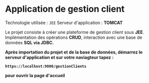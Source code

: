 # Application de gestion client
Technologie utilisée : ```JEE```
Serveur d'application : <b>TOMCAT</b>

Le projet consiste à créer une plateforme de gestion client sous <b>JEE</b>.
Implémentation des opérations <b>CRUD</b>, interaction avec une base de données <b>SQL<b> via <b>JDBC</b>. 

Après importation du projet et de la base de données, démarrez le serveur d'application et sur votre naviagteur tapez :

```
https://localhost:9000/gestionClients
```
pour ouvrir la page d'accueil
